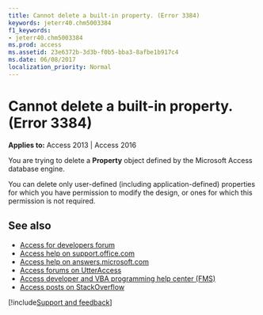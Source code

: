```yaml
---
title: Cannot delete a built-in property. (Error 3384)
keywords: jeterr40.chm5003384
f1_keywords:
- jeterr40.chm5003384
ms.prod: access
ms.assetid: 23e6372b-3d3b-f0b5-bba3-8afbe1b917c4
ms.date: 06/08/2017
localization_priority: Normal
---
```



# Cannot delete a built-in property. (Error 3384)

  

**Applies to:** Access 2013 | Access 2016

You are trying to delete a **Property** object defined by the Microsoft Access database engine.

You can delete only user-defined (including application-defined) properties for which you have permission to modify the design, or ones for which this permission is not required.
 
## See also

- [Access for developers forum](https://social.msdn.microsoft.com/Forums/office/home?forum=accessdev)
- [Access help on support.office.com](https://support.office.com/search/results?query=Access)
- [Access help on answers.microsoft.com](https://answers.microsoft.com/)
- [Access forums on UtterAccess](https://www.utteraccess.com/forum/index.php?act=idx)
- [Access developer and VBA programming help center (FMS)](https://www.fmsinc.com/MicrosoftAccess/developer/)
- [Access posts on StackOverflow](https://stackoverflow.com/questions/tagged/ms-access)

[!include[Support and feedback](~/includes/feedback-boilerplate.md)]